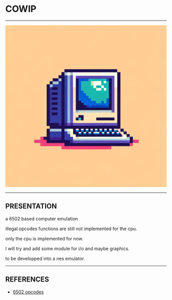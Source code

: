 # COWIP

---

![text](cowip.webp)

---

## PRESENTATION

a 6502 based computer emulation

illegal opcodes functions are still not implemented for the cpu.

only the cpu is implemented for now.

I will try and add some module for i/o and maybe graphics.

to be developped into a nes emulator.

---

## REFERENCES

* [6502 opcodes](https://www.masswerk.at/6502/6502_instruction_set.html)
